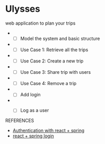 # Ulysses
web application to plan your trips


* -[ ] Model the system and basic structure
* -[ ] Use Case 1: Retrieve all the trips
* -[ ] Use Case 2: Create a new trip
* -[ ] Use Case 3: Share trip with users
* -[ ] Use Case 4: Remove a trip
* -[ ] Add login
* -[ ] Log as a user


REFERENCES
- [Authentication with react + spring](https://dzone.com/articles/integrating-spring-boot-and-react-with-spring-secu-1)
- [react + spring login](https://stormpath.com/blog/spring-boot-stormpath-react-sdk)

